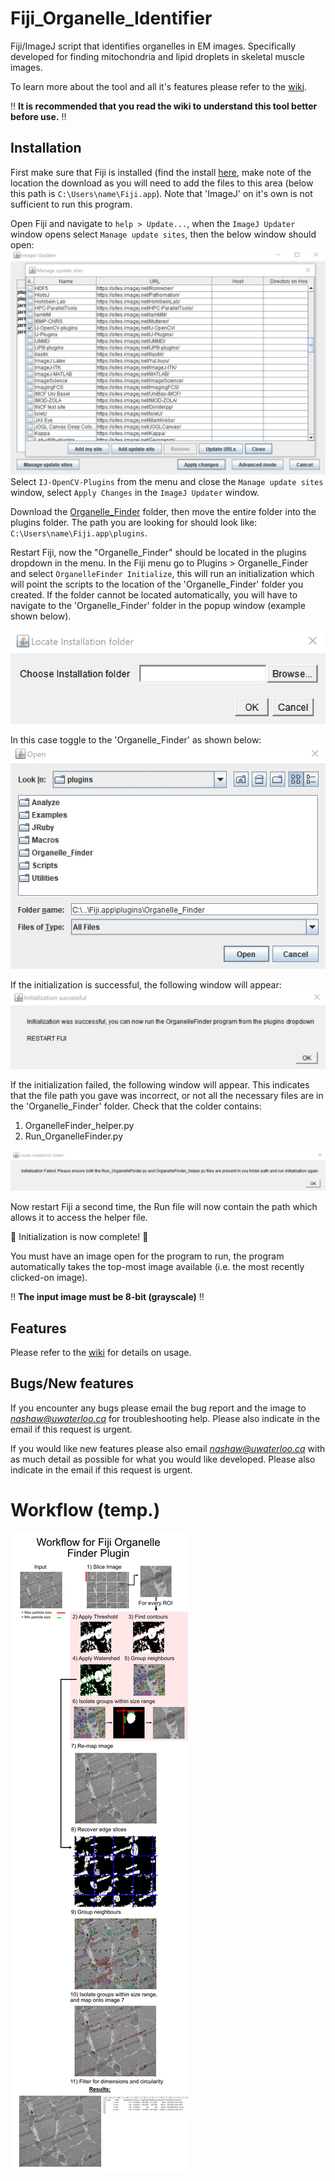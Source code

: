 # Fiji_Organelle_Identifier
Fiji/ImageJ script that identifies organelles in EM images. Specifically developed for finding mitochondria and lipid droplets in skeletal muscle images.

To learn more about the tool and all it's features please refer to the [wiki](https://github.com/NickiShaw/Fiji_Organelle_Identifier/wiki).

:bangbang: **It is recommended that you read the wiki to understand this tool better before use.** :bangbang:


## Installation
First make sure that Fiji is installed (find the install [here](https://imagej.net/Fiji/Downloads), make note of the location the download as you will need to add the files to this area (below this path is `C:\Users\name\Fiji.app`). Note that 'ImageJ' on it's own is not sufficient to run this program.

Open Fiji and navigate to `help > Update...`, when the `ImageJ Updater` window opens select `Manage update sites`, then the below window should open:
![Manage update sites](https://github.com/NickiShaw/Fiji_Organelle_Identifier/blob/main/Images/update.jpg)
Select `IJ-OpenCV-Plugins` from the menu and close the `Manage update sites` window, select `Apply Changes` in the `ImageJ Updater` window.

Download the [Organelle_Finder](https://github.com/NickiShaw/Fiji_Organelle_Identifier/tree/main/Organelle_Finder) folder, then move the entire folder into the plugins folder. The path you are looking for should look like: `C:\Users\name\Fiji.app\plugins`.

Restart Fiji, now the "Organelle_Finder" should be located in the plugins dropdown in the menu. In the Fiji menu go to Plugins > Organelle_Finder and select `OrganelleFinder Initialize`, this will run an initialization which will point the scripts to the location of the 'Organelle_Finder' folder you created. If the folder cannot be located automatically, you will have to navigate to the 'Organelle_Finder' folder in the popup window (example shown below).

<img src="https://github.com/NickiShaw/Fiji_Organelle_Identifier/blob/main/Images/Initializer_window_1.jpg" alt="Initialization manual search window" width="600"/>

In this case toggle to the 'Organelle_Finder' as shown below:
![Initialization manual search window in directory](https://github.com/NickiShaw/Fiji_Organelle_Identifier/blob/main/Images/Initializer_window_2.jpg)

If the initialization is successful, the following window will appear:
![Initialization passed window](https://github.com/NickiShaw/Fiji_Organelle_Identifier/blob/main/Images/Initializer_passed.jpg)

If the initialization failed, the following window will appear. This indicates that the file path you gave was incorrect, or not all the necessary files are in the 'Organelle_Finder' folder. Check that the colder contains:
1. OrganelleFinder_helper.py
2. Run_OrganelleFinder.py

![Initialization passed window](https://github.com/NickiShaw/Fiji_Organelle_Identifier/blob/main/Images/Initializer_failed.jpg)

Now restart Fiji a second time, the Run file will now contain the path which allows it to access the helper file.

:tada: Initialization is now complete! :tada:

You must have an image open for the program to run, the program automatically takes the top-most image available (i.e. the most recently clicked-on image).

:bangbang: **The input image must be 8-bit (grayscale)** :bangbang:

## Features

Please refer to the [wiki](https://github.com/NickiShaw/Fiji_Organelle_Identifier/wiki) for details on usage.

## Bugs/New features

If you encounter any bugs please email the bug report and the image to *nashaw@uwaterloo.ca* for troubleshooting help. Please also indicate in the email if this request is urgent.

If you would like new features please also email *nashaw@uwaterloo.ca* with as much detail as possible for what you would like developed. Please also indicate in the email if this request is urgent.

# Workflow (temp.)
![Manage update sites](https://github.com/NickiShaw/Fiji_Organelle_Identifier/blob/main/Images/workflow.jpg)
